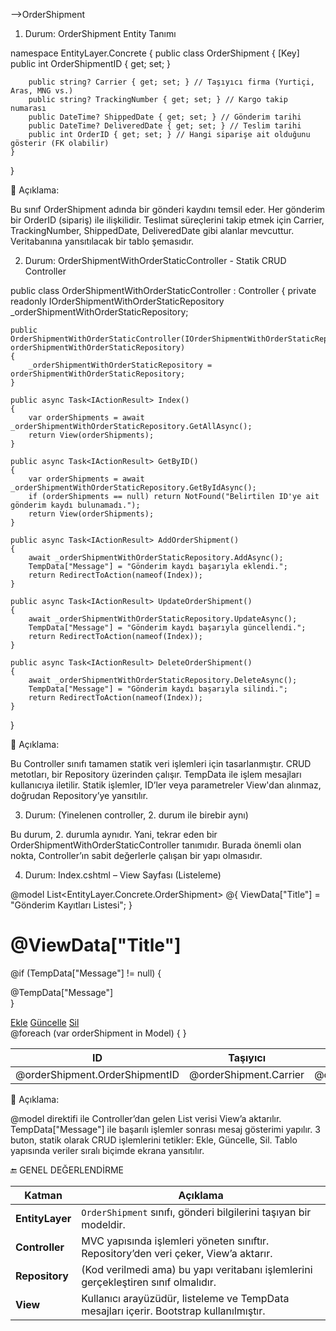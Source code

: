 ﻿-->OrderShipment

1. Durum: OrderShipment Entity Tanımı

namespace EntityLayer.Concrete
{
    public class OrderShipment
    {
        [Key]
        public int OrderShipmentID { get; set; }

        public string? Carrier { get; set; } // Taşıyıcı firma (Yurtiçi, Aras, MNG vs.)
        public string? TrackingNumber { get; set; } // Kargo takip numarası
        public DateTime? ShippedDate { get; set; } // Gönderim tarihi
        public DateTime? DeliveredDate { get; set; } // Teslim tarihi
        public int OrderID { get; set; } // Hangi siparişe ait olduğunu gösterir (FK olabilir)
    }
}

📌 Açıklama:

Bu sınıf OrderShipment adında bir gönderi kaydını temsil eder.
Her gönderim bir OrderID (sipariş) ile ilişkilidir.
Teslimat süreçlerini takip etmek için Carrier, TrackingNumber, ShippedDate, DeliveredDate gibi alanlar mevcuttur.
Veritabanına yansıtılacak bir tablo şemasıdır.

2. Durum: OrderShipmentWithOrderStaticController - Statik CRUD Controller

public class OrderShipmentWithOrderStaticController : Controller
{
    private readonly IOrderShipmentWithOrderStaticRepository _orderShipmentWithOrderStaticRepository;

    public OrderShipmentWithOrderStaticController(IOrderShipmentWithOrderStaticRepository orderShipmentWithOrderStaticRepository)
    {
        _orderShipmentWithOrderStaticRepository = orderShipmentWithOrderStaticRepository;
    }

    public async Task<IActionResult> Index()
    {
        var orderShipments = await _orderShipmentWithOrderStaticRepository.GetAllAsync();
        return View(orderShipments);
    }

    public async Task<IActionResult> GetByID()
    {
        var orderShipments = await _orderShipmentWithOrderStaticRepository.GetByIdAsync();
        if (orderShipments == null) return NotFound("Belirtilen ID'ye ait gönderim kaydı bulunamadı.");
        return View(orderShipments);
    }

    public async Task<IActionResult> AddOrderShipment()
    {
        await _orderShipmentWithOrderStaticRepository.AddAsync();
        TempData["Message"] = "Gönderim kaydı başarıyla eklendi.";
        return RedirectToAction(nameof(Index));
    }

    public async Task<IActionResult> UpdateOrderShipment()
    {
        await _orderShipmentWithOrderStaticRepository.UpdateAsync();
        TempData["Message"] = "Gönderim kaydı başarıyla güncellendi.";
        return RedirectToAction(nameof(Index));
    }

    public async Task<IActionResult> DeleteOrderShipment()
    {
        await _orderShipmentWithOrderStaticRepository.DeleteAsync();
        TempData["Message"] = "Gönderim kaydı başarıyla silindi.";
        return RedirectToAction(nameof(Index));
    }
}

📌 Açıklama:

Bu Controller sınıfı tamamen statik veri işlemleri için tasarlanmıştır.
CRUD metotları, bir Repository üzerinden çalışır.
TempData ile işlem mesajları kullanıcıya iletilir.
Statik işlemler, ID’ler veya parametreler View'dan alınmaz, doğrudan Repository’ye yansıtılır.

3. Durum: (Yinelenen controller, 2. durum ile birebir aynı)

Bu durum, 2. durumla aynıdır. Yani, tekrar eden bir OrderShipmentWithOrderStaticController tanımıdır. Burada önemli olan nokta, Controller’ın sabit değerlerle çalışan bir yapı olmasıdır.

4. Durum: Index.cshtml – View Sayfası (Listeleme)

@model List<EntityLayer.Concrete.OrderShipment>
@{
    ViewData["Title"] = "Gönderim Kayıtları Listesi";
}
<h1 class="mb-4">@ViewData["Title"]</h1>

@if (TempData["Message"] != null)
{
    <div class="alert alert-success">@TempData["Message"]</div>
}

<div class="d-flex gap-2 mb-3">
    <a class="btn btn-success" href="/OrderShipmentWithOrderStatic/AddOrderShipment">Ekle</a>
    <a class="btn btn-warning" href="/OrderShipmentWithOrderStatic/UpdateOrderShipment">Güncelle</a>
    <a class="btn btn-danger" href="/OrderShipmentWithOrderStatic/DeleteOrderShipment">Sil</a>
</div>

<table class="table table-bordered">
    <thead>
        <tr>
            <th>ID</th>
            <th>Taşıyıcı</th>
            <th>Takip Numarası</th>
            <th>Gönderim Tarihi</th>
            <th>Teslim Tarihi</th>
            <th>Sipariş-ID</th>
        </tr>
    </thead>
    <tbody>
        @foreach (var orderShipment in Model)
        {
            <tr>
                <td>@orderShipment.OrderShipmentID</td>
                <td>@orderShipment.Carrier</td>
                <td>@orderShipment.TrackingNumber</td>
                <td>@orderShipment.ShippedDate</td>
                <td>@orderShipment.DeliveredDate</td>
                <td>@orderShipment.OrderID</td>
            </tr>
        }
    </tbody>
</table>

📌 Açıklama:

@model direktifi ile Controller’dan gelen List<OrderShipment> verisi View’a aktarılır.
TempData["Message"] ile başarılı işlemler sonrası mesaj gösterimi yapılır.
3 buton, statik olarak CRUD işlemlerini tetikler: Ekle, Güncelle, Sil.
Tablo yapısında veriler sıralı biçimde ekrana yansıtılır.

🔚 GENEL DEĞERLENDİRME

| Katman          | Açıklama                                                                                |
| --------------- | --------------------------------------------------------------------------------------- |
| **EntityLayer** | `OrderShipment` sınıfı, gönderi bilgilerini taşıyan bir modeldir.                       |
| **Controller**  | MVC yapısında işlemleri yöneten sınıftır. Repository’den veri çeker, View’a aktarır.    |
| **Repository**  | (Kod verilmedi ama) bu yapı veritabanı işlemlerini gerçekleştiren sınıf olmalıdır.      |
| **View**        | Kullanıcı arayüzüdür, listeleme ve TempData mesajları içerir. Bootstrap kullanılmıştır. |
